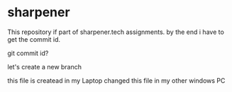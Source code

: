 # sharpener

This repository if part of sharpener.tech assignments.
by the end i have to get the commit id.


git commit id?

let's create a new branch

this file is createad in my Laptop
changed this file in my other windows PC